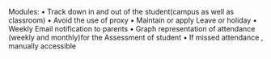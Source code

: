 Modules:
•	Track down  in and out of the  student(campus as well as classroom)
•	Avoid the use of proxy 
•	Maintain  or apply Leave or holiday 
•	Weekly Email notification to parents
•	Graph representation of attendance (weekly and monthly)for the Assessment of student
•	If missed attendance , manually accessible 
